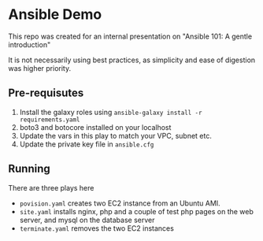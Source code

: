 # Ansible Demo

This repo was created for an internal presentation on "Ansible 101: A gentle introduction"

It is not necessarily using best practices, as simplicity and ease of digestion was higher priority.

## Pre-requisutes

1. Install the galaxy roles using `ansible-galaxy install -r requirements.yaml`
1. boto3 and botocore installed on your localhost
1. Update the vars in this play to match your VPC, subnet etc.
1. Update the private key file in `ansible.cfg`

## Running

There are three plays here

- `povision.yaml` creates two EC2 instance from an Ubuntu AMI.
- `site.yaml` installs nginx, php and a couple of test php pages on the web server, and mysql on the database server
- `terminate.yaml` removes the two EC2 instances
